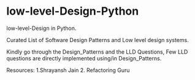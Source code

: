 # low-level-Design-Python
low-level-Design in Python.

Curated List of Software Design Patterns and Low level design systems.

Kindly go through the Design_Patterns and the LLD Questions, Few LLD questions are directly implemented using/in Design_Patterns.




Resources:
1.Shrayansh Jain 
2. Refactoring Guru